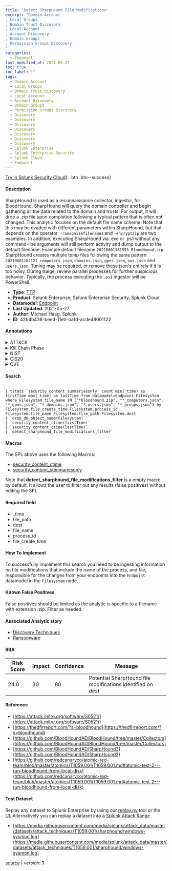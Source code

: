 ```yaml
---
title: "Detect SharpHound File Modifications"
excerpt: "Domain Account
, Local Groups
, Domain Trust Discovery
, Local Account
, Account Discovery
, Domain Groups
, Permission Groups Discovery
"
categories:
  - Endpoint
last_modified_at: 2021-05-27
toc: true
toc_label: ""
tags:
  - Domain Account
  - Local Groups
  - Domain Trust Discovery
  - Local Account
  - Account Discovery
  - Domain Groups
  - Permission Groups Discovery
  - Discovery
  - Discovery
  - Discovery
  - Discovery
  - Discovery
  - Discovery
  - Discovery
  - Splunk Enterprise
  - Splunk Enterprise Security
  - Splunk Cloud
  - Endpoint
---
```




[Try in Splunk Security Cloud](https://www.splunk.com/en_us/products/cyber-security.html){: .btn .btn--success}

#### Description

SharpHound is used as a reconnaissance collector, ingestor, for BloodHound. SharpHound will query the domain controller and begin gathering all the data related to the domain and trusts. For output, it will drop a .zip file upon completion following a typical pattern that is often not changed. This analytic focuses on the default file name scheme. Note that this may be evaded with different parameters within SharpHound, but that depends on the operator. `-randomizefilenames` and `-encryptzip` are two examples. In addition, executing SharpHound via .exe or .ps1 without any command-line arguments will still perform activity and dump output to the default filename. Example default filename `20210601181553_BloodHound.zip`. SharpHound creates multiple temp files following the same pattern `20210601182121_computers.json`, `domains.json`, `gpos.json`, `ous.json` and `users.json`. Tuning may be required, or remove these json's entirely if it is too noisy. During traige, review parallel processes for further suspicious behavior. Typically, the process executing the `.ps1` ingestor will be PowerShell.

- **Type**: [TTP](https://github.com/splunk/security_content/wiki/Detection-Analytic-Types)
- **Product**: Splunk Enterprise, Splunk Enterprise Security, Splunk Cloud
- **Datamodel**: [Endpoint](https://docs.splunk.com/Documentation/CIM/latest/User/Endpoint)
- **Last Updated**: 2021-05-27
- **Author**: Michael Haag, Splunk
- **ID**: 42b4b438-beed-11eb-ba1d-acde48001122


#### Annotations

<details>
  <summary>ATT&CK</summary>

<div markdown="1">


| ID             | Technique        |  Tactic             |
| -------------- | ---------------- |-------------------- |
| [T1087.002](https://attack.mitre.org/techniques/T1087/002/) | Domain Account | Discovery |

| [T1069.001](https://attack.mitre.org/techniques/T1069/001/) | Local Groups | Discovery |

| [T1482](https://attack.mitre.org/techniques/T1482/) | Domain Trust Discovery | Discovery |

| [T1087.001](https://attack.mitre.org/techniques/T1087/001/) | Local Account | Discovery |

| [T1087](https://attack.mitre.org/techniques/T1087/) | Account Discovery | Discovery |

| [T1069.002](https://attack.mitre.org/techniques/T1069/002/) | Domain Groups | Discovery |

| [T1069](https://attack.mitre.org/techniques/T1069/) | Permission Groups Discovery | Discovery |

</div>
</details>


<details>
  <summary>Kill Chain Phase</summary>

<div markdown="1">

* Reconnaissance


</div>
</details>


<details>
  <summary>NIST</summary>

<div markdown="1">



</div>
</details>

<details>
  <summary>CIS20</summary>

<div markdown="1">



</div>
</details>

<details>
  <summary>CVE</summary>

<div markdown="1">


</div>
</details>

#### Search

```

| tstats `security_content_summariesonly` count min(_time) as firstTime max(_time) as lastTime from datamodel=Endpoint.Filesystem where Filesystem.file_name IN ("*bloodhound.zip", "*_computers.json", "*_gpos.json", "*_domains.json", "*_users.json", "*_groups.json") by Filesystem.file_create_time Filesystem.process_id  Filesystem.file_name Filesystem.file_path Filesystem.dest 
| `drop_dm_object_name(Filesystem)` 
| `security_content_ctime(firstTime)` 
| `security_content_ctime(lastTime)` 
| `detect_sharphound_file_modifications_filter`
```

#### Macros
The SPL above uses the following Macros:
* [security_content_ctime](https://github.com/splunk/security_content/blob/develop/macros/security_content_ctime.yml)
* [security_content_summariesonly](https://github.com/splunk/security_content/blob/develop/macros/security_content_summariesonly.yml)

Note that **detect_sharphound_file_modifications_filter** is a empty macro by default. It allows the user to filter out any results (false positives) without editing the SPL.

#### Required field
* _time
* file_path
* dest
* file_name
* process_id
* file_create_time


#### How To Implement
To successfully implement this search you need to be ingesting information on file modifications that include the name of the process, and file, responsible for the changes from your endpoints into the `Endpoint` datamodel in the `Filesystem` node.

#### Known False Positives
False positives should be limited as the analytic is specific to a filename with extension .zip. Filter as needed.

#### Associated Analytic story
* [Discovery Techniques](/stories/discovery_techniques)
* [Ransomware](/stories/ransomware)




#### RBA

| Risk Score  | Impact      | Confidence   | Message      |
| ----------- | ----------- |--------------|--------------|
| 24.0 | 30 | 80 | Potential SharpHound file modifications identified on $dest$ |


#### Reference

* [https://attack.mitre.org/software/S0521/](https://attack.mitre.org/software/S0521/)
* [https://thedfirreport.com/?s=bloodhound](https://thedfirreport.com/?s=bloodhound)
* [https://github.com/BloodHoundAD/BloodHound/tree/master/Collectors](https://github.com/BloodHoundAD/BloodHound/tree/master/Collectors)
* [https://github.com/BloodHoundAD/SharpHound3](https://github.com/BloodHoundAD/SharpHound3)
* [https://github.com/redcanaryco/atomic-red-team/blob/master/atomics/T1059.001/T1059.001.md#atomic-test-2---run-bloodhound-from-local-disk](https://github.com/redcanaryco/atomic-red-team/blob/master/atomics/T1059.001/T1059.001.md#atomic-test-2---run-bloodhound-from-local-disk)



#### Test Dataset
Replay any dataset to Splunk Enterprise by using our [replay.py](https://github.com/splunk/attack_data#using-replaypy) tool or the [UI](https://github.com/splunk/attack_data#using-ui).
Alternatively you can replay a dataset into a [Splunk Attack Range](https://github.com/splunk/attack_range#replay-dumps-into-attack-range-splunk-server)


* [https://media.githubusercontent.com/media/splunk/attack_data/master/datasets/attack_techniques/T1059.001/sharphound/windows-sysmon.log](https://media.githubusercontent.com/media/splunk/attack_data/master/datasets/attack_techniques/T1059.001/sharphound/windows-sysmon.log)



[*source*](https://github.com/splunk/security_content/tree/develop/detections/endpoint/detect_sharphound_file_modifications.yml) \| *version*: **1**